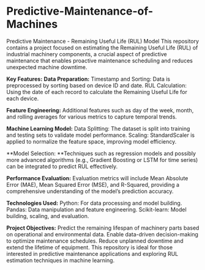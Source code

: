 # Predictive-Maintenance-of-Machines
Predictive Maintenance - Remaining Useful Life (RUL) Model
This repository contains a project focused on estimating the Remaining Useful Life (RUL) of industrial machinery components, a crucial aspect of predictive maintenance that enables proactive maintenance scheduling and reduces unexpected machine downtime.

**Key Features:**
**Data Preparation:**
Timestamp and Sorting: Data is preprocessed by sorting based on device ID and date.
RUL Calculation: Using the date of each record to calculate the Remaining Useful Life for each device.

**Feature Engineering:** Additional features such as day of the week, month, and rolling averages for various metrics to capture temporal trends.

**Machine Learning Model:**
Data Splitting: The dataset is split into training and testing sets to validate model performance.
Scaling: StandardScaler is applied to normalize the feature space, improving model efficiency.

**Model Selection: **Techniques such as regression models and possibly more advanced algorithms (e.g., Gradient Boosting or LSTM for time series) can be integrated to predict RUL effectively.

**Performance Evaluation:**
Evaluation metrics will include Mean Absolute Error (MAE), Mean Squared Error (MSE), and R-Squared, providing a comprehensive understanding of the model’s prediction accuracy.

**Technologies Used:**
Python: For data processing and model building.
Pandas: Data manipulation and feature engineering.
Scikit-learn: Model building, scaling, and evaluation.

**Project Objectives:**
Predict the remaining lifespan of machinery parts based on operational and environmental data.
Enable data-driven decision-making to optimize maintenance schedules.
Reduce unplanned downtime and extend the lifetime of equipment.
This repository is ideal for those interested in predictive maintenance applications and exploring RUL estimation techniques in machine learning.
